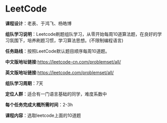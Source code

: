 # LeetCode

**课程设计**：老表、于鸿飞、杨皓博

**组队学习说明**：Leetcode刷题组队学习，从零开始每周10道算法题，在良好的学习氛围下，培养刷题习惯，学习算法思想。(不限制编程语言)

**任务路线**：按照LeetCode默认题目顺序每周10道题。

**中文版地址链接**:https://leetcode-cn.com/problemset/all/

**英文版地址链接**:https://leetcode.com/problemset/all/

**组队学习周期**：7天

**定位人群**：适合有一门语言基础的同学，难度系数中

**每个任务完成大概所需时间**：2-3h

**课程内容**：选取leetcode上面的10道题
